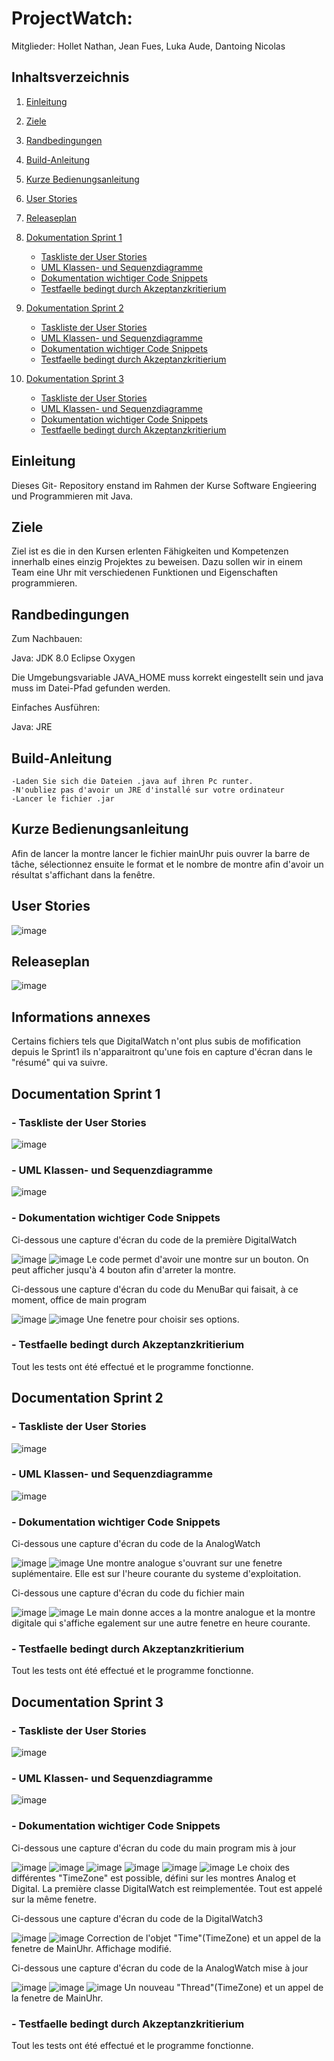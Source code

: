 # ProjectWatch:

Mitglieder: Hollet Nathan, Jean Fues, Luka Aude, Dantoing Nicolas

## Inhaltsverzeichnis

  1. [Einleitung](#einleitung)
1. [Ziele](#ziele)
1. [Randbedingungen](#randbedingungen)
1. [Build-Anleitung](#build-anleitung)
1. [Kurze Bedienungsanleitung](#kurze-bedienungsanleitung)
1. [User Stories](#user-stories)
1. [Releaseplan](#releaseplan)
1. [Dokumentation Sprint 1](#dokumentation-sprint-1)
    + [Taskliste der User Stories](#taskliste-der-user-stories)
    + [UML Klassen- und Sequenzdiagramme](#uml-klassen-und-sequenzdiagramme)
    + [Dokumentation wichtiger Code Snippets](#dokumentation-wichtiger-code-snippets)
    + [Testfaelle bedingt durch Akzeptanzkritierium](#testfaelle-bedingt-durch-akzeptanzkritierium)
    
1. [Dokumentation Sprint 2](#dokumentation-sprint-2)
    + [Taskliste der User Stories](#taskliste-der-user-stories)
    + [UML Klassen- und Sequenzdiagramme](#uml-klassen-und-sequenzdiagramme)
    + [Dokumentation wichtiger Code Snippets](#dokumentation-wichtiger-code-snippets)
    + [Testfaelle bedingt durch Akzeptanzkritierium](#testfaelle-bedingt-durch-akzeptanzkritierium)
    
1. [Dokumentation Sprint 3](#dokumentation-sprint-3)
    + [Taskliste der User Stories](#taskliste-der-user-stories)
    + [UML Klassen- und Sequenzdiagramme](#uml-klassen-und-sequenzdiagramme)
    + [Dokumentation wichtiger Code Snippets](#dokumentation-wichtiger-code-snippets)
    + [Testfaelle bedingt durch Akzeptanzkritierium](#testfaelle-bedingt-durch-akzeptanzkritierium)
    
  
## Einleitung

Dieses Git- Repository enstand im Rahmen der Kurse Software Engieering und Programmieren mit Java.

## Ziele

Ziel ist es die in den Kursen erlenten Fähigkeiten und Kompetenzen innerhalb eines einzig Projektes zu beweisen. Dazu sollen wir in einem Team eine Uhr mit verschiedenen Funktionen und Eigenschaften programmieren.

## Randbedingungen

Zum Nachbauen:

Java: JDK 8.0 Eclipse Oxygen

Die Umgebungsvariable JAVA_HOME muss korrekt eingestellt sein und java muss im Datei-Pfad gefunden werden.

Einfaches Ausführen:

Java: JRE

## Build-Anleitung

    -Laden Sie sich die Dateien .java auf ihren Pc runter. 
    -N'oubliez pas d'avoir un JRE d'installé sur votre ordinateur
    -Lancer le fichier .jar
    

## Kurze Bedienungsanleitung

Afin de lancer la montre lancer le fichier mainUhr puis ouvrer la barre de tâche, sélectionnez ensuite le format et le
nombre de montre afin d'avoir un résultat s'affichant dans la fenêtre.


## User Stories

![image](https://user-images.githubusercontent.com/26046475/34837925-9db59e5e-f6fc-11e7-8206-2f2061cda5c4.png)

## Releaseplan

![image](https://user-images.githubusercontent.com/26046475/34837889-85b48c3e-f6fc-11e7-818d-b15430d4c8a0.png)

## Informations annexes

Certains fichiers tels que DigitalWatch n'ont plus subis de mofification depuis le Sprint1 ils n'apparaitront qu'une fois en capture d'écran dans le "résumé" qui va suivre.

## Documentation Sprint 1

### - Taskliste der User Stories
    
![image](https://user-images.githubusercontent.com/26046475/34837900-8f198716-f6fc-11e7-9a3d-d1dcd339de73.png)

### - UML Klassen- und Sequenzdiagramme
   
   ![image](https://user-images.githubusercontent.com/26046475/34830996-e83f001c-f6e5-11e7-82ed-2a33bcf2f8e0.png)
   
### - Dokumentation wichtiger Code Snippets

  Ci-dessous une capture d'écran du code de la première DigitalWatch 
  
![image](https://user-images.githubusercontent.com/26046475/34828402-bf6bc77c-f6dd-11e7-9ecf-a921d2fcd1d1.png)
![image](https://user-images.githubusercontent.com/26046475/34828407-c37903de-f6dd-11e7-8933-496a2311baa5.png)
Le code permet d'avoir une montre sur un bouton. On peut afficher jusqu'à 4 bouton afin d'arreter la montre.

  Ci-dessous une capture d'écran du code du MenuBar qui faisait, à ce moment, office de main program

![image](https://user-images.githubusercontent.com/26046475/34828411-c67af628-f6dd-11e7-82c3-897a7ec73eb8.png)
![image](https://user-images.githubusercontent.com/26046475/34828415-c9562aca-f6dd-11e7-8ab1-991ed3f8bbb1.png)
Une fenetre pour choisir ses options.

### - Testfaelle bedingt durch Akzeptanzkritierium

Tout les tests ont été effectué et le programme fonctionne.

## Documentation Sprint 2

### - Taskliste der User Stories
    
![image](https://user-images.githubusercontent.com/26046475/34837903-93735ecc-f6fc-11e7-8d48-5f79acf268bd.png)

### - UML Klassen- und Sequenzdiagramme
   
![image](https://user-images.githubusercontent.com/26046475/34837289-a232369c-f6fa-11e7-802a-77a8abcd29a7.png)

### - Dokumentation wichtiger Code Snippets
   
   Ci-dessous une capture d'écran du code de la AnalogWatch
   
![image](https://user-images.githubusercontent.com/26046475/34828745-cf3164f4-f6de-11e7-8dd6-57d917693792.png)
![image](https://user-images.githubusercontent.com/26046475/34828751-d2ef8f6c-f6de-11e7-801b-728c90cb7f3c.png)
Une montre analogue s'ouvrant sur une fenetre suplémentaire. Elle est sur l'heure courante du systeme d'exploitation.

Ci-dessous une capture d'écran du code du fichier main

![image](https://user-images.githubusercontent.com/26046475/34828766-dc0e435e-f6de-11e7-83c8-b4e0e816678f.png)
![image](https://user-images.githubusercontent.com/26046475/34828770-de0c88dc-f6de-11e7-9838-ad565dd937b4.png)
Le main donne acces a la montre analogue et la montre digitale qui s'affiche egalement sur une autre fenetre en heure
courante.
   
### - Testfaelle bedingt durch Akzeptanzkritierium

Tout les tests ont été effectué et le programme fonctionne.

## Documentation Sprint 3

### - Taskliste der User Stories
  
![image](https://user-images.githubusercontent.com/26046475/34837913-9877aa2c-f6fc-11e7-9320-a14f9a99bc55.png)

### - UML Klassen- und Sequenzdiagramme
   
![image](https://user-images.githubusercontent.com/26046475/34837301-a9eb68ea-f6fa-11e7-924c-041aa461decb.png)

### - Dokumentation wichtiger Code Snippets
   
Ci-dessous une capture d'écran du code du main program mis à jour
 
![image](https://user-images.githubusercontent.com/26046475/34830625-c560007e-f6e4-11e7-8383-821951e2d306.png)
![image](https://user-images.githubusercontent.com/26046475/34830635-c8924cb6-f6e4-11e7-8bff-2e3c575c3a64.png)
![image](https://user-images.githubusercontent.com/26046475/34830641-cb96b974-f6e4-11e7-8fd8-eba5c0bbb84f.png)
![image](https://user-images.githubusercontent.com/26046475/34830643-ce464716-f6e4-11e7-9460-435e5270bbfa.png)
![image](https://user-images.githubusercontent.com/26046475/34830649-d0ac548c-f6e4-11e7-86b4-6e6134326749.png)
![image](https://user-images.githubusercontent.com/26046475/34830654-d3a07dc6-f6e4-11e7-85dc-e9e9beed893e.png)
Le choix des différentes "TimeZone" est possible, défini sur les montres Analog et Digital. La première classe
DigitalWatch est reimplementée. Tout est appelé sur la même fenetre.

Ci-dessous une capture d'écran du code de la DigitalWatch3 

![image](https://user-images.githubusercontent.com/26046475/34830675-e4855cd8-f6e4-11e7-85c2-4077d465d084.png)
![image](https://user-images.githubusercontent.com/26046475/34830676-e72ceee2-f6e4-11e7-825b-7e69f6a6c55c.png)
Correction de l'objet "Time"(TimeZone) et un appel de la fenetre de MainUhr. Affichage modifié.

Ci-dessous une capture d'écran du code de la AnalogWatch mise à jour

![image](https://user-images.githubusercontent.com/26046475/34830693-f478839a-f6e4-11e7-9e90-418f563feb4c.png)
![image](https://user-images.githubusercontent.com/26046475/34830698-f6ed5f60-f6e4-11e7-9100-4c307e36ad68.png)
![image](https://user-images.githubusercontent.com/26046475/34832066-1f730fda-f6e9-11e7-8f4f-f92860951b86.png)
Un nouveau "Thread"(TimeZone) et un appel de la fenetre de MainUhr.
 
### - Testfaelle bedingt durch Akzeptanzkritierium

Tout les tests ont été effectué et le programme fonctionne.
